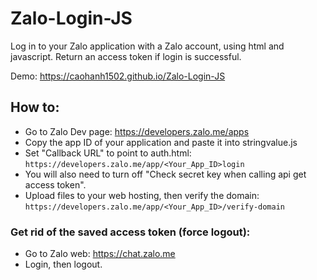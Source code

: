 # Zalo-Login-JS
Log in to your Zalo application with a Zalo account, using html and javascript. Return an access token if login is successful.

Demo: https://caohanh1502.github.io/Zalo-Login-JS
## How to:
- Go to Zalo Dev page: https://developers.zalo.me/apps
- Copy the app ID of your application and paste it into stringvalue.js
- Set "Callback URL" to point to auth.html: ```https://developers.zalo.me/app/<Your_App_ID>login```
- You will also need to turn off "Check secret key when calling api get access token".
- Upload files to your web hosting, then verify the domain: ```https://developers.zalo.me/app/<Your_App_ID>/verify-domain```

### Get rid of the saved access token (force logout):
- Go to Zalo web: https://chat.zalo.me
- Login, then logout.
